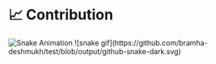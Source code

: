 # 📈 Contribution
<picture>
  <source media="(prefers-color-scheme: dark)" srcset="https://raw.githubusercontent.com/bramha-deshmukh17/test/main/dist/github-snake-dark.svg?palette=github-dark" />
  <source media="(prefers-color-scheme: light)" srcset="https://raw.githubusercontent.com/bramha-deshmukh17/test/main/dist/github-snake.svg" />
  <img alt="Snake Animation" src="https://raw.githubusercontent.com/bramha-deshmukh17/test/output/github-snake.svg" />
</picture>
![snake gif](https://github.com/bramha-deshmukh/test/blob/output/github-snake-dark.svg)

